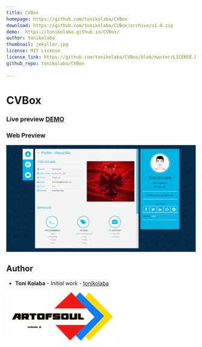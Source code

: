 ```yaml
---
title: CVBox
homepage: https://github.com/tonikolaba/CVBox
download: https://github.com/tonikolaba/CVBox/archive/v1.0.zip
demo:  https://tonikolaba.github.io/CVBox/
author: tonikolaba
thumbnail: jekyller.jpg
license: MIT License
license_link: https://github.com/tonikolaba/CVBox/blob/master/LICENSE.MD
github_repo: tonikolaba/CVBox

---
```




 CVBox
===================


### Live preview [DEMO](https://tonikolaba.github.io/CVBox/)


### Web Preview

![Alt text](https://github.com/tonikolaba/CVBox/blob/master/images/1.jpg)



## Author

* **Toni Kolaba** - *Initial work* - [tonikolaba](https://github.com/tonikolaba)

![Alt text](https://github.com/tonikolaba/download/blob/master/info/artofsoullogoVOG.png)

